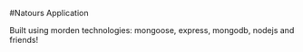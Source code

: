 #Natours Application

Built using morden technologies: mongoose, express, mongodb, nodejs and friends!
